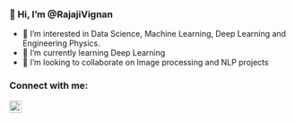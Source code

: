 ### 👋 Hi, I’m @RajajiVignan
- 👀 I’m interested in Data Science, Machine Learning, Deep Learning and Engineering Physics.
- 🌱 I’m currently learning Deep Learning
- 💞️ I’m looking to collaborate on Image processing and NLP projects 


### Connect with me: 

[<img align="left" alt="Rajajivignan" width="22px" src="https://cdn.jsdelivr.net/npm/simple-icons@v3/icons/linkedin.svg" />][Linkedin]
<br /> 
<br />


<!---
RajajiVignan/RajajiVignan is a ✨ special ✨ repository because its `README.md` (this file) appears on your GitHub profile.
You can click the Preview link to take a look at your changes.
--->


[Linkedin]: https://www.linkedin.com/in/rajajivignan/
